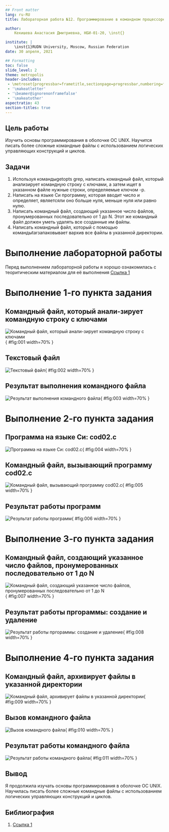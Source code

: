 ```yaml
---
## Front matter
lang: ru-RU
title: Лабораторная работа №12. Программирование в командном процессоре ОС UNIX. Программирование в командномпроцессоре ОС UNIX. Ветвления и циклы.

author: 
	Кекишева Анастасия Дмитриевна, НБИ-01-20, \inst{}

institute: |
	\inst{1}RUDN University, Moscow, Russian Federation
date: 30 апреля, 2021

## Formatting
toc: false
slide_level: 2
theme: metropolis
header-includes: 
 - \metroset{progressbar=frametitle,sectionpage=progressbar,numbering=fraction}
 - '\makeatletter'
 - '\beamer@ignorenonframefalse'
 - '\makeatother'
aspectratio: 43
section-titles: true
---
```


## Цель работы

Изучить основы программирования в оболочке ОС UNIX. Научится писать более сложные командные файлы с использованием логических управляющих конструкций и циклов.

## Задачи

1. Используя командыgetopts grep, написать командный файл, который анализирует командную строку с ключами, а затем ищет в указанном файле нужные строки, определяемые ключом -p.
2. Написать на языке Си программу, которая вводит число и определяет, являетсяли оно больше нуля, меньше нуля или равно нулю.
3. Написать командный файл, создающий указанное число файлов, пронумерованных последовательно от 1 до N. Этот же командный файл должен уметь удалять все созданные им файлы.
4. Написать командный файл, который с помощью командыtarзапаковывает вархив все файлы в указанной директории. 


# Выполнение лабораторной работы
Перед выполнением лабораторной работы я хорошо ознакомилась с теоритическим материалом для её выполнения [Ссылка 1](https://vk.com/im?peers=311102850&sel=c80)

# Выполнение 1-го пункта задания 

## Командный файл, который анали-зирует командную строку с ключами
![Командный файл, который анали-зирует командную строку с ключами](image/01.png){ #fig:001 width=70% }

## Текстовый файл
![Текстовый файл](image/002.png){ #fig:002 width=70% }

## Результат выполнения командного файла
![Результат выполнения командного файла](image/02.png){ #fig:003 width=70% }


# Выполнение 2-го пункта задания

## Программа на языке Си: cod02.c
![Программа на языке Си: cod02.c](image/03.png){ #fig:004 width=70% }

## Командный файл, вызывающий программу cod02.c
![Командный файл, вызывающий программу cod02.c](image/04.png){ #fig:005 width=70% }

## Результат работы программ
![Результат работы программ](image/05.png){ #fig:006 width=70% }


# Выполнение 3-го пункта задания 

## Командный файл, создающий указанное число файлов, пронумерованных последовательно от 1 до N
![Командный файл, создающий указанное число файлов, пронумерованных последовательно от 1 до N](image/06.png){ #fig:007 width=70% }

## Результат работы пргораммы: создание и удаление
![Результат работы пргораммы: создание и удаление](image/07.png){ #fig:008 width=70% }

# Выполнение 4-го пункта задания 

## Командный файл, архивирует файлы в указанной директории
![Командный файл, архивирует файлы в указанной директории](image/08.png){ #fig:009 width=70% }

## Вызов командного файла
![Вызов командного файла](image/09.png){ #fig:010 width=70% }

## Результат работы командного файла
![Результат работы командного файла](image/10.png){ #fig:011 width=70% }

## Вывод

Я продолжила изучать основы программирования в оболочке ОС UNIX. Научилась писать более сложные командные файлы с использованием логических управляющих конструкций и циклов.

## Библиография
1. [Ссылка 1](https://vk.com/im?peers=311102850&sel=c80)

